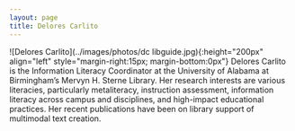 ```yaml
---
layout: page
title: Delores Carlito
---
```


![Delores Carlito](../images/photos/dc libguide.jpg){:height="200px" align="left" style="margin-right:15px; margin-bottom:0px"}
Delores Carlito is the Information Literacy Coordinator at the University of Alabama at Birmingham’s Mervyn H. Sterne Library. Her research interests are various literacies, particularly metaliteracy, instruction assessment, information literacy across campus and disciplines, and high-impact educational practices. Her recent publications have been on library support of multimodal text creation.
